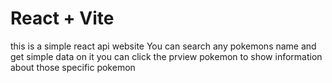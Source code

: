 # React + Vite

this is a simple react api website
You can search any pokemons name and get simple data on it
you can click the prview pokemon to  show information about those specific pokemon 
